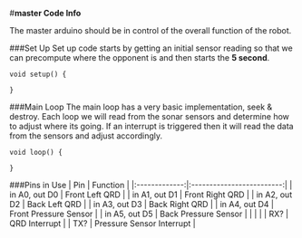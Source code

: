 #**master Code Info**

The master arduino should be in control of the overall function of the robot. 

###Set Up
Set up code starts by getting an initial sensor reading so that we can precompute where the opponent is and then starts the **5 second**.
<!--Add in screen shot of code here to get nice syntax highlighting instead of code tag-->
```
void setup() {
	
}
```

###Main Loop
The main loop has a very basic implementation, seek & destroy. Each loop we will read from the sonar sensors and determine how to adjust where its going. If an interrupt is triggered then it will read the data from the sensors and adjust accordingly.
<!--Add in screen shot of code here to get nice syntax highlighting instead of code tag-->
```
void loop() {

}
```

###Pins in Use
| Pin           | Function                  |
|:-------------:|:-------------------------:|
| in A0, out D0 | Front Left QRD            |
| in A1, out D1 | Front Right QRD           |
| in A2, out D2 | Back Left QRD             |
| in A3, out D3 | Back Right QRD            |
| in A4, out D4 | Front Pressure Sensor     |
| in A5, out D5 | Back Pressure Sensor      |
|               |                           |
| RX?           | QRD Interrupt             |
| TX?           | Pressure Sensor Interrupt |